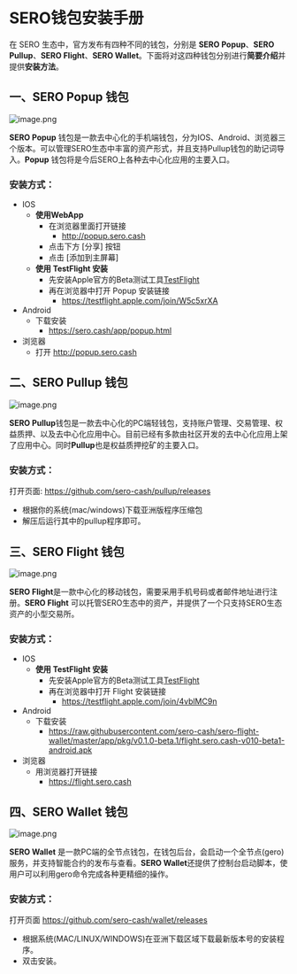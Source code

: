 # SERO钱包安装手册



在 SERO 生态中，官方发布有四种不同的钱包，分别是 **SERO Popup**、**SERO Pullup**、**SERO Flight**、**SERO Wallet**。下面将对这四种钱包分别进行**简要介绍**并提供**安装方法**。



## 一、SERO Popup 钱包

![image.png](https://sero-media.s3-ap-southeast-1.amazonaws.com/images/jianshu/277023-70e18b75dca7b5f5.png?imageMogr2/auto-orient/strip%7CimageView2/2/w/300)

**SERO Popup** 钱包是一款去中心化的手机端钱包，分为IOS、Android、浏览器三个版本。可以管理SERO生态中丰富的资产形式，并且支持Pullup钱包的助记词导入。**Popup** 钱包将是今后SERO上各种去中心化应用的主要入口。

### 安装方式：

* IOS
  * **使用WebApp**
    * 在浏览器里面打开链接
      * <http://popup.sero.cash>
    * 点击下方  [分享] 按钮
    * 点击 [添加到主屏幕]
  * **使用 TestFlight 安装**
    * 先安装Apple官方的Beta测试工具[TestFlight](https://itunes.apple.com/cn/app/testflight/id899247664?mt=8)
    * 再在浏览器中打开 Popup 安装链接
      * <https://testflight.apple.com/join/W5c5xrXA>
* Android
  * 下载安装
    * <https://sero.cash/app/popup.html>
* 浏览器
  * 打开 <http://popup.sero.cash>



## 二、SERO Pullup 钱包

![image.png](https://sero-media.s3-ap-southeast-1.amazonaws.com/images/jianshu/277023-99801bc9f9ff4861.png?imageMogr2/auto-orient/strip%7CimageView2/2/w/600)

**SERO Pullup**钱包是一款去中心化的PC端轻钱包，支持账户管理、交易管理、权益质押、以及去中心化应用中心。目前已经有多款由社区开发的去中心化应用上架了应用中心。同时**Pullup**也是权益质押挖矿的主要入口。

### 安装方式：

打开页面: https://github.com/sero-cash/pullup/releases

* 根据你的系统(mac/windows)下载亚洲版程序压缩包
* 解压后运行其中的pullup程序即可。



## 三、SERO Flight 钱包

![image.png](https://sero-media.s3-ap-southeast-1.amazonaws.com/images/jianshu/277023-f9b3e6c04e0a701a.png?imageMogr2/auto-orient/strip%7CimageView2/2/w/300)



**SERO Flight**是一款中心化的移动钱包，需要采用手机号码或者邮件地址进行注册。**SERO Flight** 可以托管SERO生态中的资产，并提供了一个只支持SERO生态资产的小型交易所。

### 安装方式：

* IOS
  * **使用 TestFlight 安装**
    * 先安装Apple官方的Beta测试工具[TestFlight](https://itunes.apple.com/cn/app/testflight/id899247664?mt=8)
    * 再在浏览器中打开 Flight 安装链接
      * <https://testflight.apple.com/join/4vblMC9n>
* Android
  * 下载安装
    * <https://raw.githubusercontent.com/sero-cash/sero-flight-wallet/master/app/pkg/v0.1.0-beta.1/flight.sero.cash-v010-beta1-android.apk>
* 浏览器
  * 用浏览器打开链接
    * https://flight.sero.cash



## 四、SERO Wallet 钱包

![image.png](https://sero-media.s3-ap-southeast-1.amazonaws.com/images/jianshu/277023-796e30e8ddeadee5.png?imageMogr2/auto-orient/strip%7CimageView2/2/w/600)

**SERO Wallet** 是一款PC端的全节点钱包，在钱包后台，会启动一个全节点(gero)服务，并支持智能合约的发布与查看。**SERO Wallet**还提供了控制台启动脚本，使用户可以利用gero命令完成各种更精细的操作。

### 安装方式：

打开页面 <https://github.com/sero-cash/wallet/releases>

* 根据系统(MAC/LINUX/WINDOWS)在亚洲下载区域下载最新版本号的安装程序。
* 双击安装。
